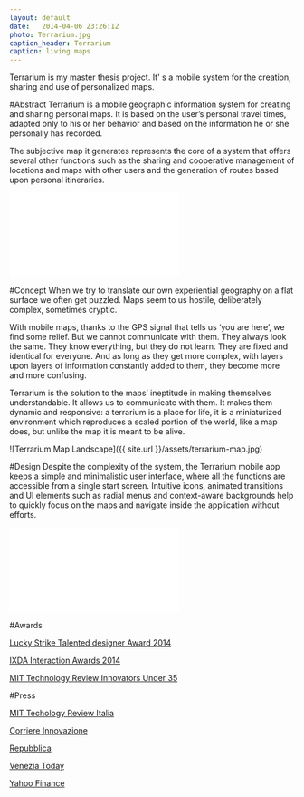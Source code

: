 ```yaml
---
layout: default
date:   2014-04-06 23:26:12
photo: Terrarium.jpg
caption_header: Terrarium
caption: living maps
---
```


Terrarium is my master thesis project. It' s a mobile system for the creation, sharing and use of personalized maps.

#Abstract
Terrarium is a mobile geographic information system for creating and sharing personal maps. It is based on the user’s personal travel times, adapted only to his or her behavior and based on the information he or she personally has recorded.  

The subjective map it generates represents the core of a system that offers several other functions such as the sharing and cooperative management of locations and maps with other users and the generation of routes based upon personal itineraries.

<iframe src="//player.vimeo.com/video/63311777?title=0&amp;byline=0&amp;portrait=0" frameborder="0" allowfullscreen="allowfullscreen"> </iframe>

#Concept
When we try to translate our own experiential geography on a flat surface we often get puzzled. Maps seem to us hostile, deliberately complex, sometimes cryptic.

With mobile maps, thanks to the GPS signal that tells us ‘you are here’, we find some relief. But we cannot communicate with them. They always look the same. They know everything, but they do not learn. They are fixed and identical for everyone. And as long as they get more complex, with layers upon layers of information constantly added to them, they become more and more confusing.

Terrarium is the solution to the maps’ ineptitude in making themselves understandable. It allows us to communicate with them. It makes them dynamic and responsive: a terrarium is a place for life, it is a miniaturized environment which reproduces a scaled portion of the world, like a map does, but unlike the map it is meant to be alive.

![Terrarium Map Landscape]({{ site.url }}/assets/terrarium-map.jpg)

#Design
Despite the complexity of the system, the Terrarium mobile app keeps a simple and minimalistic user interface, where all the functions are accessible from a single start screen. Intuitive icons, animated transitions and UI elements such as radial menus and context-aware backgrounds help to quickly focus on the maps and navigate inside the application without efforts.

<iframe src="//player.vimeo.com/video/64622169?title=0&amp;byline=0&amp;portrait=0" frameborder="0" allowfullscreen="allowfullscreen"> </iframe>

#Awards 

[Lucky Strike Talented designer Award 2014](http://bari.repubblica.it/cronaca/2014/05/22/foto/design_progetti-86900464/1/#3) 

[IXDA Interaction Awards 2014](http://awards.ixda.org/entry/2014/terrarium/)

[MIT Technology Review Innovators Under 35](http://www.technologyreview.it/index.php?p=article&a=3024)

#Press

[MIT Techology Review Italia](http://www.technologyreview.it/index.php?p=article&a=3024)

[Corriere Innovazione](http://corriereinnovazione.corrieredelveneto.corriere.it/2013/3-maggio-2013/appmappe-212963638892.shtml)

[Repubblica](http://www.repubblica.it/economia/affari-e-finanza/2013/05/06/news/droni_in_rete_e_social_geolocalizzati_il_mit_premia_linnovazione_italiana-58144723/)

[Venezia Today](http://www.veneziatoday.it/cronaca/damiano-gui-universita-iuav-venezia-premio-innovatore.html)

[Yahoo Finance](http://it.finance.yahoo.com/notizie/dieci-migliori-invenzioni-di-italiani-183313867.html)
